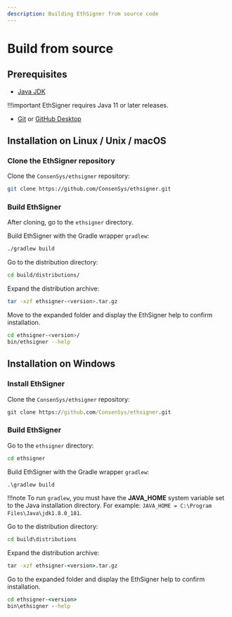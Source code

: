 ```yaml
---
description: Building EthSigner from source code
---
```


# Build from source

## Prerequisites

* [Java JDK](https://www.oracle.com/java/technologies/javase-downloads.html)

!!!important
    EthSigner requires Java 11 or later releases.

* [Git](https://git-scm.com/downloads) or [GitHub Desktop](https://desktop.github.com/)

## Installation on Linux / Unix / macOS

### Clone the EthSigner repository

Clone the `ConsenSys/ethsigner` repository:

```bash
git clone https://github.com/ConsenSys/ethsigner.git
```

### Build EthSigner

After cloning, go to the `ethsigner` directory.

Build EthSigner with the Gradle wrapper `gradlew`:

```bash
./gradlew build
```

Go to the distribution directory:

```bash
cd build/distributions/
```

Expand the distribution archive:

```bash
tar -xzf ethsigner-<version>.tar.gz
```

Move to the expanded folder and display the EthSigner help to confirm installation.

````bash
cd ethsigner-<version>/
bin/ethsigner --help
````

## Installation on Windows

### Install EthSigner

Clone the `ConsenSys/ethsigner` repository:

```bat
git clone https://github.com/ConsenSys/ethsigner.git
```

### Build EthSigner

Go to the `ethsigner` directory:

```bat
cd ethsigner
```

Build EthSigner with the Gradle wrapper `gradlew`:

```bat
.\gradlew build
```

!!!note
    To run `gradlew`, you must have the **JAVA_HOME** system variable set to the Java installation directory.
    For example: `JAVA_HOME = C:\Program Files\Java\jdk1.8.0_181`.

Go to the distribution directory:

```bat
cd build\distributions
```

Expand the distribution archive:

```bat
tar -xzf ethsigner-<version>.tar.gz
```

Go to the expanded folder and display the EthSigner help to confirm installation.

```bat
cd ethsigner-<version>
bin\ethsigner --help
```
